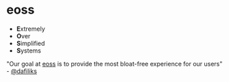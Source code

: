 # eoss
- **E**xtremely
- **O**ver
- **S**implified
- **S**ystems


"Our goal at [eoss](https://github.com/eoss-org) is to provide the most bloat-free experience for our users" - [@dafiliks](https://github.com/dafiliks)
